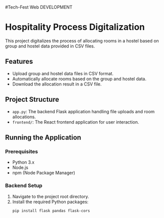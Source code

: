 #Tech-Fest Web DEVELOPMENT
# Hospitality Process Digitalization

This project digitalizes the process of allocating rooms in a hostel based on group and hostel data provided in CSV files.

## Features
- Upload group and hostel data files in CSV format.
- Automatically allocate rooms based on the group and hostel data.
- Download the allocation result in a CSV file.

## Project Structure
- `app.py`: The backend Flask application handling file uploads and room allocations.
- `frontend/`: The React frontend application for user interaction.

## Running the Application

### Prerequisites
- Python 3.x
- Node.js
- npm (Node Package Manager)

### Backend Setup
1. Navigate to the project root directory.
2. Install the required Python packages:
   ```bash
   pip install flask pandas flask-cors
